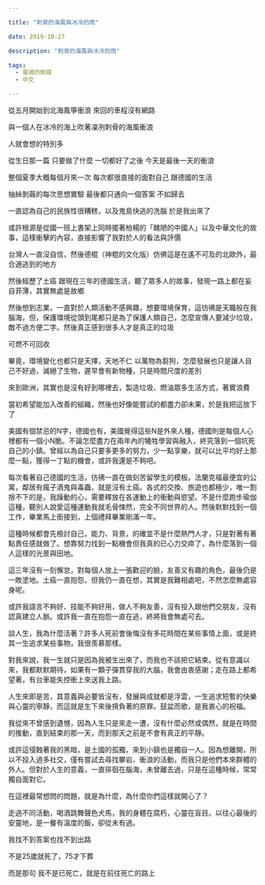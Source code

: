 ```yaml
---

title: "刺骨的海風與冰冷的雨"

date: 2019-10-27

description: "刺骨的海風與冰冷的雨"

tags:
  - 靈魂的側寫
  - 中文

---
```


從五月開始到北海風箏衝浪 來回的車程沒有網路  

與一個人在冰冷的海上吹著凜冽刺骨的海風衝浪  

人就會想的特別多  

  

從生日那一篇 只要做了什麼 一切都好了之後 今天是最後一天的衝浪  

整個夏季大概每個月來一次 每次都很直接的面對自己 跟德國的生活  

抽絲剝繭的每次思想實驗 最後都只通向一個答案 不如歸去  

  

  

  

一直認為自己的民族性很糟糕，以及鬼島快逃的洗腦 於是我出來了  

  

或許根源是從國一班上書架上同時擺著柏楊的「醜陋的中國人」以及中華文化的故事，這樣衝擊的內容，直接影響了我對於人的看法與評價  

  

台灣人一直沒自信，然後德棍（神棍的文化版）仿佛這是在遙不可及的北歐外，最合適逃到的地方  

  

然後經歷了土癌 跟現在三年的德國生活，聽了眾多人的故事，發現一路上都在妄自菲薄，其實無處是故鄉  

  

然後想到志業，一直對於人類活動不感興趣，想要環境保育，這彷彿是天職般在我腦海，但，保護環境從頭到尾都只是為了保護人類自己，怎麼宣傳人要減少垃圾，敵不過方便二字。然後真正感到很多人才是真正的垃圾

可燃不可回收  

畢竟，環境變化也都只是天擇，天地不仁 以萬物為芻狗，怎麼發展也只是讓人自己不好過，滅絕了生物，遲早會有新物種，只是時間尺度的差別  

來到歐洲，其實也是沒有好到哪裡去，製造垃圾、燃油眾多生活方式，著實浪費  

當初希望能加入改善的組織，然後也好像能嘗試的都盡力卻未果，於是我把這放下了  

  

美國有個禁忌的N字，德國也有，美國覺得這些N是外來人種，德國則是每個人心裡都有一個小N脆。不論怎麼盡力在兩年內的犧牲學習與融入，終究落到一個坑死自己的小鎮。曾經以為自己只要多更多的努力，少一點享樂，就可以比平均好上那麼一點，獲得一丁點的機會，或許我還是不夠吧。  

  

每次看著自己德國的生活，彷彿一直在做刻苦留學生的模板。法蘭克福最便宜的公寓，鄰居有瘋子酒鬼與毒蟲，就是沒有土癌。各式的交換、旅遊也都極少，唯一割捨不下的是，我躁動的心，需要釋放在各運動上的衝動與慾望。不是什麼跑步瑜伽這種，聽別人說愛這種運動我就毛骨悚然，完全不同世界的人。然後默默找到一個工作，畢業馬上銜接到，上個禮拜畢業剛滿一年。  

  

這種時候都會先檢討自己，能力、背景，的確並不是什麼熱門人才，只是對著有著點責任感就做了。想靠努力找到一點機會但我真的已心力交瘁了，為什麼落到一個人這樣的光景與田地。

這三年沒有一刻懈怠，對每個人放上一張歡迎的臉，友善又有趣的角色，最後仍是一敗塗地。土癌一直抱怨，但我仍一直在想，其實是我難相處吧，不然怎麼無處容身呢。  

或許我語言不夠好、技能不夠好用，做人不夠友善，沒有投入跟他們交朋友，沒有認真建立人脈。或許我一直在抱怨一直在逃，終將我會無處可去。  

  

談人生，我為什麼活著？許多人死前會後悔沒有多花時間在某些事情上面，或是終其一生追求某些事物，我很羨慕那樣。  

對我來說，我一生就只是因為我被生出來了，而我也不該把它結束。從有意識以來，我都默默期待，如果有一顆子彈貫穿我的大腦，我會由衷感謝；走在路上都希望著，有台車能失控衝上來送我上路。  

人生來即是苦，其意義與必要皆沒有，發展與成就都是浮雲，一生追求短暫的快樂與心靈的寧靜，而這就是生下來後揹負著的原罪。鼓盆而歌，是我衷心的祝福。  

我從來不曾感到遺憾，因為人生只是來走一遭，沒有什麼必然或偶然，就是在時間的推動，直到結束的那一天，而到那天之前是不會有真正的平靜。  

  

或許這侵蝕著我的黑暗，是土國的孤獨，來到小鎮也是獨自一人。因為想離開，所以不投入過多社交，僅有嘗試去尋找攀岩、衝浪的活動，而我只是他們本來群體的外人。但對於人生的意義，一直徘徊在腦海，未曾離去過，只是在這種時候，常常獨自面對它。  

  

在這裡最常想問的問題，就是為什麼，為什麼你們這樣就開心了？

走過不同活動，喝酒跳舞聲色犬馬，我的身體在腐朽，心靈在盲目。以往心最後的安靈地，是一餐有溫度的飯，卻從未有過。  

  

我找不到答案也找不到出路  

不是25歲就死了，75才下葬  

而是那句 我不是已死亡，就是在前往死亡的路上

